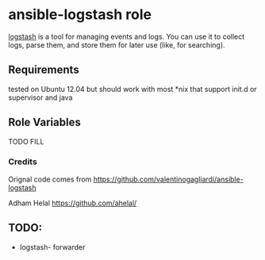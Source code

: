ansible-logstash role
=====================

[logstash](http://http://logstash.net/) is a tool for managing events and logs. You can use it to collect logs, parse them, and store them for later use (like, for searching).

Requirements
------------
tested on Ubuntu 12.04 but should work with most *nix that support init.d or supervisor and java 

Role Variables
--------------

TODO FILL

### Credits
Orignal code comes from https://github.com/valentinogagliardi/ansible-logstash

Adham Helal https://github.com/ahelal/

## TODO:
* logstash- forwarder